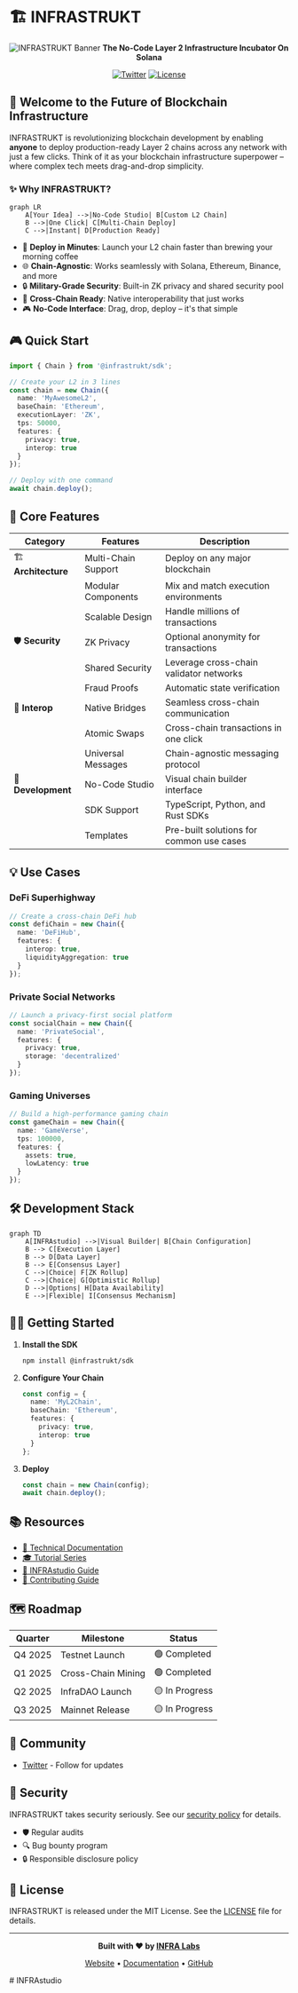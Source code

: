 # 🏗️ INFRASTRUKT

<div align="center">

![INFRASTRUKT Banner](https://pbs.twimg.com/profile_banners/1687804244131549184/1739397416/1500x500)
**The No-Code Layer 2 Infrastructure Incubator On Solana**

[![Twitter](https://img.shields.io/twitter/follow/infrastrukt?style=social)](https://twitter.com/infrastrukt)
[![License](https://img.shields.io/badge/license-MIT-blue.svg)](LICENSE)

</div>

## 🚀 Welcome to the Future of Blockchain Infrastructure

INFRASTRUKT is revolutionizing blockchain development by enabling **anyone** to deploy production-ready Layer 2 chains across any network with just a few clicks. Think of it as your blockchain infrastructure superpower – where complex tech meets drag-and-drop simplicity.

### ✨ Why INFRASTRUKT?

```mermaid
graph LR
    A[Your Idea] -->|No-Code Studio| B[Custom L2 Chain]
    B -->|One Click| C[Multi-Chain Deploy]
    C -->|Instant| D[Production Ready]
```

- 🎯 **Deploy in Minutes**: Launch your L2 chain faster than brewing your morning coffee
- 🌐 **Chain-Agnostic**: Works seamlessly with Solana, Ethereum, Binance, and more
- 🔒 **Military-Grade Security**: Built-in ZK privacy and shared security pool
- 🤝 **Cross-Chain Ready**: Native interoperability that just works
- 🎮 **No-Code Interface**: Drag, drop, deploy – it's that simple

## 🎮 Quick Start

```typescript
import { Chain } from '@infrastrukt/sdk';

// Create your L2 in 3 lines
const chain = new Chain({
  name: 'MyAwesomeL2',
  baseChain: 'Ethereum',
  executionLayer: 'ZK',
  tps: 50000,
  features: {
    privacy: true,
    interop: true
  }
});

// Deploy with one command
await chain.deploy();
```

## 🌟 Core Features

| Category | Features | Description |
|----------|----------|-------------|
| 🏗️ **Architecture** | Multi-Chain Support | Deploy on any major blockchain |
| | Modular Components | Mix and match execution environments |
| | Scalable Design | Handle millions of transactions |
| 🛡️ **Security** | ZK Privacy | Optional anonymity for transactions |
| | Shared Security | Leverage cross-chain validator networks |
| | Fraud Proofs | Automatic state verification |
| 🔄 **Interop** | Native Bridges | Seamless cross-chain communication |
| | Atomic Swaps | Cross-chain transactions in one click |
| | Universal Messages | Chain-agnostic messaging protocol |
| 🎨 **Development** | No-Code Studio | Visual chain builder interface |
| | SDK Support | TypeScript, Python, and Rust SDKs |
| | Templates | Pre-built solutions for common use cases |

## 💡 Use Cases

### DeFi Superhighway
```typescript
// Create a cross-chain DeFi hub
const defiChain = new Chain({
  name: 'DeFiHub',
  features: {
    interop: true,
    liquidityAggregation: true
  }
});
```

### Private Social Networks
```typescript
// Launch a privacy-first social platform
const socialChain = new Chain({
  name: 'PrivateSocial',
  features: {
    privacy: true,
    storage: 'decentralized'
  }
});
```

### Gaming Universes
```typescript
// Build a high-performance gaming chain
const gameChain = new Chain({
  name: 'GameVerse',
  tps: 100000,
  features: {
    assets: true,
    lowLatency: true
  }
});
```

## 🛠️ Development Stack

```mermaid
graph TD
    A[INFRAstudio] -->|Visual Builder| B[Chain Configuration]
    B --> C[Execution Layer]
    B --> D[Data Layer]
    B --> E[Consensus Layer]
    C -->|Choice| F[ZK Rollup]
    C -->|Choice| G[Optimistic Rollup]
    D -->|Options| H[Data Availability]
    E -->|Flexible| I[Consensus Mechanism]
```

## 🏃‍♂️ Getting Started

1. **Install the SDK**
   ```bash
   npm install @infrastrukt/sdk
   ```

2. **Configure Your Chain**
   ```typescript
   const config = {
     name: 'MyL2Chain',
     baseChain: 'Ethereum',
     features: {
       privacy: true,
       interop: true
     }
   };
   ```

3. **Deploy**
   ```typescript
   const chain = new Chain(config);
   await chain.deploy();
   ```

## 📚 Resources

- [📖 Technical Documentation](./docs/INFRASTRUKT-technical-documentation.md)
- [🎓 Tutorial Series](https://docs.infrastrukt.dev/tutorials)
- [🎨 INFRAstudio Guide](https://docs.infrastrukt.dev/studio)
- [🤝 Contributing Guide](CONTRIBUTING.md)

## 🗺️ Roadmap

| Quarter | Milestone | Status |
|---------|-----------|---------|
| Q4 2025 | Testnet Launch | 🟢 Completed |
| Q1 2025 | Cross-Chain Mining | 🟢 Completed |
| Q2 2025 | InfraDAO Launch | 🟡 In Progress |
| Q3 2025 | Mainnet Release | 🟡 In Progress |

## 🤝 Community

- [Twitter](https://twitter.com/infrastrukt) - Follow for updates

## 🔐 Security

INFRASTRUKT takes security seriously. See our [security policy](SECURITY.md) for details.

- 🛡️ Regular audits
- 🔍 Bug bounty program
- 🔒 Responsible disclosure policy

## 📜 License

INFRASTRUKT is released under the MIT License. See the [LICENSE](LICENSE) file for details.

---

<div align="center">

**Built with ❤️ by [INFRA Labs](https://infralabs.dev)**

[Website](https://infrastrukt.dev) • [Documentation](https://docs.infrastrukt.dev) • [GitHub](https://github.com/INFRASTRUKT-INFRA)

</div># INFRAstudio
